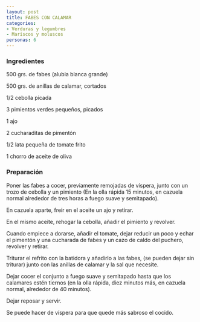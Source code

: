 ```yaml
---
layout: post
title: FABES CON CALAMAR
categories:
- Verduras y legumbres
- Mariscos y moluscos
personas: 6 
---
```

<h3>Ingredientes</h3>
500 grs. de fabes (alubia blanca grande)

500 grs. de anillas de calamar, cortados

1/2 cebolla picada

3 pimientos verdes pequeños, picados

1 ajo

2 cucharaditas de pimentón

1/2 lata pequeña de tomate frito

1 chorro de aceite de oliva

<h3>Preparación</h3>
Poner las fabes a cocer, previamente remojadas de víspera, junto con un trozo de cebolla y un pimiento (En la olla rápida 15 minutos, en cazuela normal alrededor de tres horas a fuego suave y semitapado).

En cazuela aparte, freír en el aceite un ajo y retirar.

En el mismo aceite, rehogar la cebolla, añadir el pimiento y revolver.

Cuando empiece a dorarse, añadir el tomate, dejar reducir un poco y echar el pimentón y una cucharada de fabes y un cazo de caldo del puchero, revolver y retirar.

Triturar el refrito con la batidora y añadirlo a las fabes, (se pueden dejar sin triturar) junto con las anillas de calamar y la sal que necesite.

Dejar cocer el conjunto a fuego suave y semitapado hasta que los calamares estén tiernos (en la olla rápida, diez minutos más, en cazuela normal, alrededor de 40 minutos).

Dejar reposar y servir.

Se puede hacer de víspera para que quede más sabroso el cocido.

